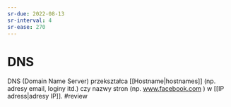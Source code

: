 ```yaml
---
sr-due: 2022-08-13
sr-interval: 4
sr-ease: 270
---
```


# DNS
DNS (Domain Name Server) przekształca [[Hostname|hostnames]] (np. adresy email, loginy itd.) czy nazwy stron (np. www.facebook.com ) w [[IP adress|adresy IP]].
#review